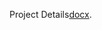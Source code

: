 Project Details[docx](https://docs.google.com/document/d/10F6oF-2iarALazw1gytlLgEGAvB1Q7Lcc5OVq-XhVCY/edit?usp=sharing).
